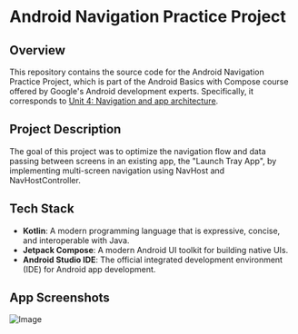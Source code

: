 # Android Navigation Practice Project

## Overview

This repository contains the source code for the Android Navigation Practice Project, which is part of the Android Basics with Compose course offered by Google's Android development experts. Specifically, it corresponds to [Unit 4: Navigation and app architecture](https://developer.android.com/codelabs/basic-android-kotlin-compose-practice-navigation).

## Project Description

The goal of this project was to optimize the navigation flow and data passing between screens in an existing app, the "Launch Tray App", by implementing multi-screen navigation using NavHost and NavHostController. 

## Tech Stack

- **Kotlin**: A modern programming language that is expressive, concise, and interoperable with Java.
- **Jetpack Compose**: A modern Android UI toolkit for building native UIs.
- **Android Studio IDE**: The official integrated development environment (IDE) for Android app development.

## App Screenshots

![Image](https://developer.android.com/static/codelabs/basic-android-kotlin-compose-practice-navigation/img/6e7d1c4638c64988_960.png)

